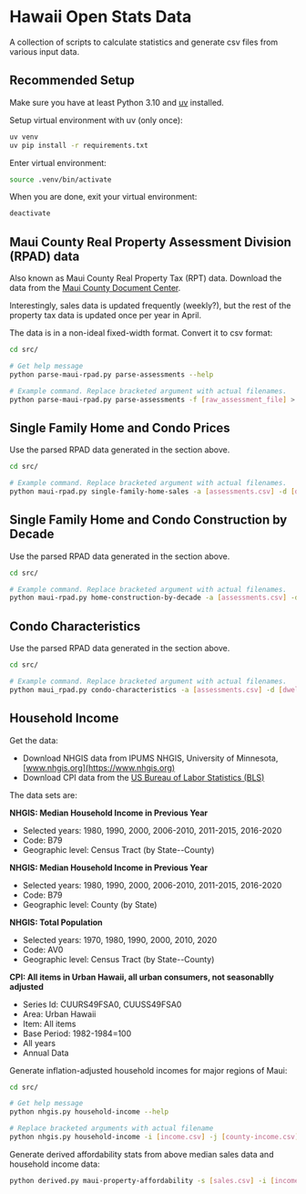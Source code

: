 # Hawaii Open Stats Data

A collection of scripts to calculate statistics and generate csv
files from various input data.

## Recommended Setup

Make sure you have at least Python 3.10 and [uv](https://docs.astral.sh/uv/getting-started/installation/) installed.

Setup virtual environment with uv (only once):
```bash
uv venv
uv pip install -r requirements.txt
```

Enter virtual environment:
```bash
source .venv/bin/activate
```

When you are done, exit your virtual environment:
```bash
deactivate
```

## Maui County Real Property Assessment Division (RPAD) data

Also known as Maui County Real Property Tax (RPT) data. Download the data from the [Maui County Document Center](https://www.mauicounty.gov/DocumentCenter/Index/231).

Interestingly, sales data is updated frequently (weekly?), but the rest of the property tax data is updated once per year in April.

The data is in a non-ideal fixed-width format. Convert it to csv format:
```bash
cd src/

# Get help message
python parse-maui-rpad.py parse-assessments --help

# Example command. Replace bracketed argument with actual filenames.
python parse-maui-rpad.py parse-assessments -f [raw_assessment_file] > out/assessments.csv
```

## Single Family Home and Condo Prices
Use the parsed RPAD data generated in the section above.

```bash
cd src/

# Example command. Replace bracketed argument with actual filenames.
python maui-rpad.py single-family-home-sales -a [assessments.csv] -d [dwellings.csv] -s [sales.csv] -c [cpi.csv] -o out/maui-sfh-sales.csv
```

## Single Family Home and Condo Construction by Decade
Use the parsed RPAD data generated in the section above.

```bash
cd src/

# Example command. Replace bracketed argument with actual filenames.
python maui-rpad.py home-construction-by-decade -a [assessments.csv] -d [dwellings.csv] -o out/maui-construction.csv
```

## Condo Characteristics
Use the parsed RPAD data generated in the section above.

```bash
cd src/

# Example command. Replace bracketed argument with actual filenames.
python maui_rpad.py condo-characteristics -a [assessments.csv] -d [dwellings.csv] -o out/maui-condo-characteristics.csv
```


## Household Income
Get the data:

* Download NHGIS data from IPUMS NHGIS, University of Minnesota, [www.nhgis.org](https://www.nhgis.org)
* Download CPI data from the [US Bureau of Labor Statistics (BLS)](https://www.bls.gov/cpi/data.htm)

The data sets are:

**NHGIS: Median Household Income in Previous Year**
* Selected years: 1980, 1990, 2000, 2006-2010, 2011-2015, 2016-2020
* Code: B79
* Geographic level: Census Tract (by State--County)

**NHGIS: Median Household Income in Previous Year**
* Selected years: 1980, 1990, 2000, 2006-2010, 2011-2015, 2016-2020
* Code: B79
* Geographic level: County (by State)

**NHGIS: Total Population**
* Selected years: 1970, 1980, 1990, 2000, 2010, 2020
* Code: AV0
* Geographic level: Census Tract (by State--County)

**CPI: All items in Urban Hawaii, all urban consumers, not seasonablly adjusted**
* Series Id: CUURS49FSA0, CUUSS49FSA0
* Area: Urban Hawaii
* Item: All items
* Base Period: 1982-1984=100
* All years
* Annual Data


Generate inflation-adjusted household incomes for major regions of Maui:
```bash
cd src/

# Get help message
python nhgis.py household-income --help

# Replace bracketed arguments with actual filename
python nhgis.py household-income -i [income.csv] -j [county-income.csv] -p [population.csv] -c [cpi.csv] -o out/maui-household-income.csv
```

Generate derived affordability stats from above median sales data and household income data:
```bash
python derived.py maui-property-affordability -s [sales.csv] -i [income.csv] -o out/maui-affordability.csv
```
